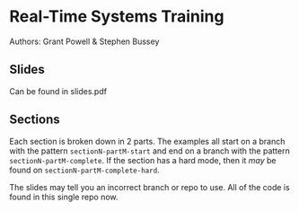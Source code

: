 # Real-Time Systems Training

Authors: Grant Powell & Stephen Bussey

## Slides

Can be found in slides.pdf

## Sections

Each section is broken down in 2 parts. The examples all start on a branch with the pattern
`sectionN-partM-start` and end on a branch with the pattern `sectionN-partM-complete`. If the
section has a hard mode, then it *may* be found on `sectionN-partM-complete-hard`.

The slides may tell you an incorrect branch or repo to use. All of the code is found in this
single repo now.
